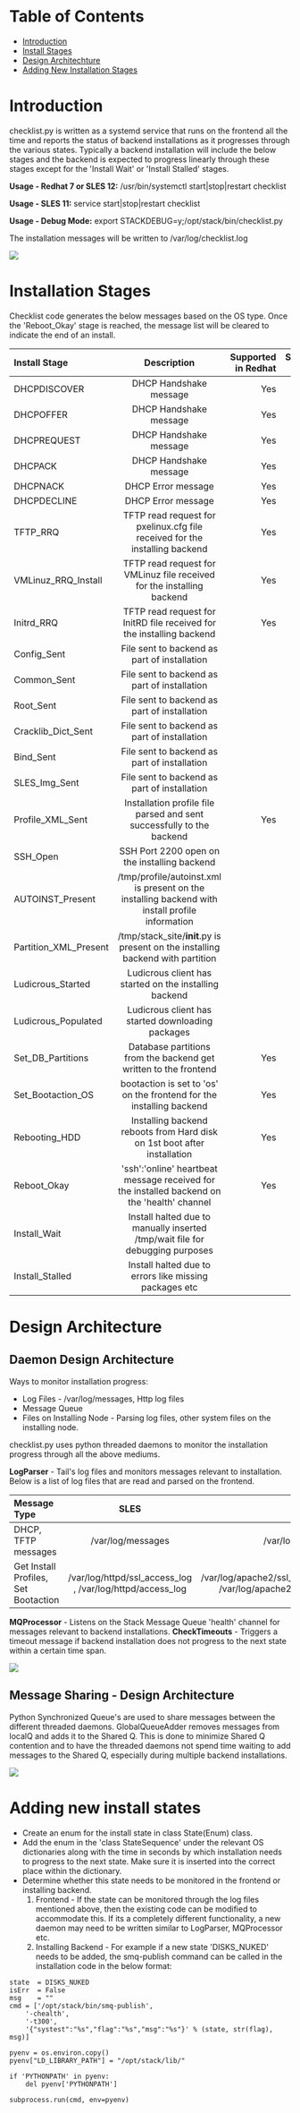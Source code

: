 # Table of Contents  
* [Introduction](#intro)
* [Install Stages](#installstages)
* [Design Architechture](#designarch)
* [Adding New Installation Stages](#addnewinstallstages)

<a name="intro"/>

# Introduction
checklist.py is written as a systemd service that runs on the frontend all the time and reports the status of backend installations as it progresses through the various states. Typically a backend installation will include the below stages and the backend is expected to progress linearly through these stages except for the 'Install Wait' or 'Install Stalled' stages.

**Usage - Redhat 7 or SLES 12:** /usr/bin/systemctl start|stop|restart checklist

**Usage - SLES 11:** service start|stop|restart checklist

**Usage - Debug Mode:** export STACKDEBUG=y;/opt/stack/bin/checklist.py

The installation messages will be written to /var/log/checklist.log

![](https://github.com/Teradata/stacki-wiki/blob/master/images/Stacki-Checklist-Install-Stages.png)

<a name="installstages"/>

# Installation Stages
Checklist code generates the below messages based on the OS type. Once the 'Reboot_Okay' stage is reached, the message list will be cleared to indicate the end of an install.

| Install Stage | Description | Supported in Redhat | Supported in SLES |
| :---          |     :---:      |          ---: |          ---: |
| DHCPDISCOVER  | DHCP Handshake message     | Yes    | Yes |
| DHCPOFFER     | DHCP Handshake message     | Yes    | Yes |
| DHCPREQUEST   | DHCP Handshake message     | Yes    | Yes |
| DHCPACK       | DHCP Handshake message     | Yes    | Yes |
| DHCPNACK       | DHCP Error message     | Yes    | Yes |
| DHCPDECLINE      | DHCP Error message    | Yes    | Yes |
| TFTP_RRQ | TFTP read request for pxelinux.cfg file received for the installing backend | Yes    | Yes |
| VMLinuz_RRQ_Install | TFTP read request for VMLinuz file received for the installing backend | Yes    | Yes |
| Initrd_RRQ | TFTP read request for InitRD file received for the installing backend | Yes    | Yes |
| Config_Sent | File sent to backend as part of installation | | Yes |
| Common_Sent | File sent to backend as part of installation | | Yes |
| Root_Sent | File sent to backend as part of installation | | Yes |
| Cracklib_Dict_Sent | File sent to backend as part of installation | | Yes |
| Bind_Sent | File sent to backend as part of installation | | Yes |
| SLES_Img_Sent | File sent to backend as part of installation | | Yes |
| Profile_XML_Sent | Installation profile file parsed and sent successfully to the backend | Yes    | Yes |
| SSH_Open| SSH Port 2200 open on the installing backend | | Yes |
| AUTOINST_Present| /tmp/profile/autoinst.xml is present on the installing backend with install profile information | | Yes |
| Partition_XML_Present | /tmp/stack_site/__init__.py is present on the installing backend with partition | | Yes|
| Ludicrous_Started | Ludicrous client has started on the installing backend | | Yes |
| Ludicrous_Populated | Ludicrous client has started downloading packages | | Yes |
| Set_DB_Partitions | Database partitions from the backend get written to the frontend | Yes    | Yes |
| Set_Bootaction_OS | bootaction is set to 'os' on the frontend for the installing backend | Yes    | Yes |
| Rebooting_HDD | Installing backend reboots from Hard disk on 1st boot after installation | Yes    | Yes |
| Reboot_Okay | 'ssh':'online' heartbeat message received for the installed backend on the 'health' channel | Yes    | Yes |
|Install_Wait | Install halted due to manually inserted /tmp/wait file for debugging purposes | | Yes |
|Install_Stalled | Install halted due to errors like missing packages etc| | Yes |

<a name="designarch"/>

# Design Architecture
## Daemon Design Architecture
Ways to monitor installation progress:

* Log Files - /var/log/messages, Http log files
* Message Queue
* Files on Installing Node - Parsing log files, other system files on the installing node.

checklist.py uses python threaded daemons to monitor the installation progress through all the above mediums.

**LogParser** - Tail's log files and monitors messages relevant to installation. Below is a list of log files that are read and parsed on the frontend.

| Message Type | SLES | Redhat |
| :--- | :---: | ---: |
| DHCP, TFTP messages | /var/log/messages | /var/log/messages |
| Get Install Profiles, Set Bootaction | /var/log/httpd/ssl_access_log , /var/log/httpd/access_log | /var/log/apache2/ssl_access_log, /var/log/apache2/access_log |

**MQProcessor** - Listens on the Stack Message Queue 'health' channel for messages relevant to backend installations.
**CheckTimeouts** - Triggers a timeout message if backend installation does not progress to the next state within a certain time span.

![](https://github.com/Teradata/stacki-wiki/blob/master/images/Stacki-Checklist-Daemons_frontend.png)

## Message Sharing - Design Architecture
Python Synchronized Queue's are used to share messages between the different threaded daemons. GlobalQueueAdder removes messages from localQ and adds it to the Shared Q. This is done to minimize Shared Q contention and to have the threaded daemons not spend time waiting to add messages to the Shared Q, especially during multiple backend installations.

![](https://github.com/Teradata/stacki-wiki/blob/master/images/Stacki-Checklist-Messages.png)

<a name="addnewinstallstages"/>

# Adding new install states
* Create an enum for the install state in class State(Enum) class.
* Add the enum in the 'class StateSequence' under the relevant OS dictionaries along with the time in seconds by which installation needs to progress to the next state. Make sure it is inserted into the correct place within the dictionary.
* Determine whether this state needs to be monitored in the frontend or installing backend.
   1. Frontend - If the state can be monitored through the log files mentioned above, then the existing code can be modified to accommodate this. If its a completely different functionality, a new daemon may need to be written similar to LogParser, MQProcessor etc. 
   2. Installing Backend - For example if a new state 'DISKS_NUKED' needs to be added, the smq-publish command can be called in the installation code in the below format:

>   
    state  = DISKS_NUKED
    isErr  = False
    msg    = ""
    cmd = ['/opt/stack/bin/smq-publish', 
        '-chealth', 
        '-t300',
        '{"systest":"%s","flag":"%s","msg":"%s"}' % (state, str(flag), msg)]

    pyenv = os.environ.copy()
    pyenv["LD_LIBRARY_PATH"] = "/opt/stack/lib/"

    if 'PYTHONPATH' in pyenv:
        del pyenv['PYTHONPATH']

    subprocess.run(cmd, env=pyenv)